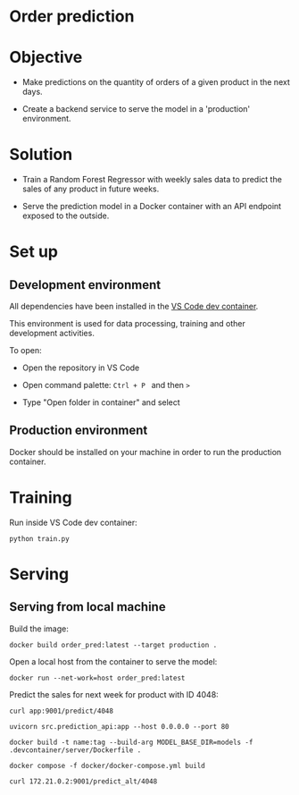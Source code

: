 # Order prediction

# Objective

- Make predictions on the quantity of orders of a given product in the next days.

- Create a backend service to serve the model in a 'production' environment.

# Solution

- Train a Random Forest Regressor with weekly sales data to predict the sales of any product in future weeks.

- Serve the prediction model in a Docker container with an API endpoint exposed to the outside.

# Set up

## Development environment

All dependencies have been installed in the [VS Code dev container](https://code.visualstudio.com/docs/devcontainers/containers).

This environment is used for data processing, training and other development activities.

To open:

- Open the repository in VS Code

- Open command palette: ```Ctrl + P ``` and then ```>```

- Type "Open folder in container" and select

## Production environment

Docker should be installed on your machine in order to run the production container.

# Training

Run inside VS Code dev container:

```
python train.py
```


# Serving

## Serving from local machine

Build the image:

```
docker build order_pred:latest --target production .
```

Open a local host from the container to serve the model:

```
docker run --net-work=host order_pred:latest
```

Predict the sales for next week for product with ID 4048:

```
curl app:9001/predict/4048
```


```
uvicorn src.prediction_api:app --host 0.0.0.0 --port 80
```

```
docker build -t name:tag --build-arg MODEL_BASE_DIR=models -f .devcontainer/server/Dockerfile .
```

```
docker compose -f docker/docker-compose.yml build
```

```
curl 172.21.0.2:9001/predict_alt/4048
```
